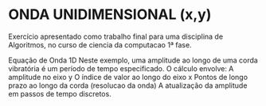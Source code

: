 # ONDA UNIDIMENSIONAL (x,y)
Exercício apresentado como trabalho final para uma disciplina de Algoritmos, no curso de ciencia da computacao 1ª fase.

Equação de Onda 1D
Neste exemplo, uma amplitude ao longo de uma corda vibratória é um período de tempo especificado. O cálculo envolve:
A amplitude no eixo y
O índice de valor ao longo do eixo x
Pontos de longo prazo ao longo da corda (resolucao da onda)
A atualização da amplitude em passos de tempo discretos.
